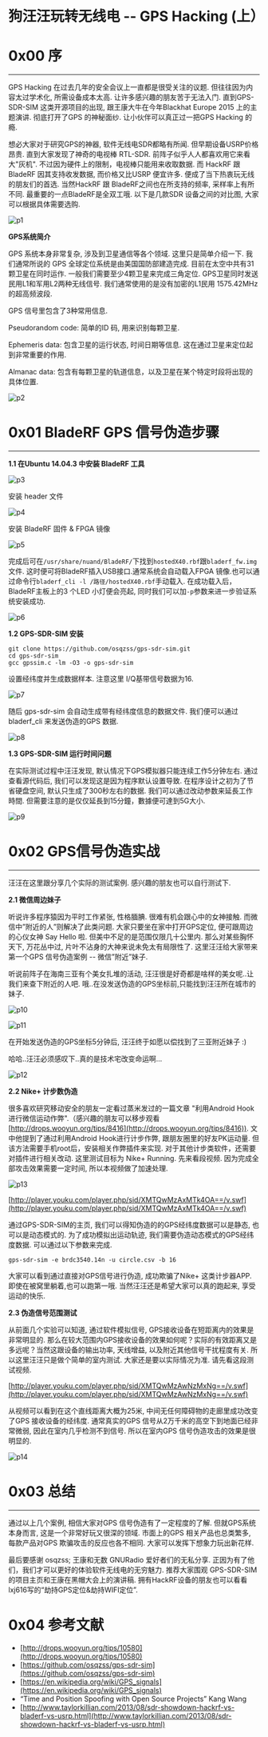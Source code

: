 # 狗汪汪玩转无线电 -- GPS Hacking (上）

0x00 序
======

* * *

GPS Hacking 在过去几年的安全会议上一直都是很受关注的议题. 但往往因为内容太过学术化, 所需设备成本太高. 让许多感兴趣的朋友苦于无法入门. 直到GPS-SDR-SIM 这类开源项目的出现, 跟王康大牛在今年Blackhat Europe 2015 上的主题演讲. 彻底打开了GPS 的神秘面纱. 让小伙伴可以真正过一把GPS Hacking 的瘾.

想必大家对于研究GPS的神器, 软件无线电SDR都略有所闻. 但早期设备USRP价格昂贵. 直到大家发现了神奇的电视棒 RTL-SDR. 前阵子似乎人人都喜欢用它来看大"灰机". 不过因为硬件上的限制，电视棒只能用来收取数据. 而 HackRF 跟 BladeRF 因其支持收发数据, 而价格又比USRP 便宜许多. 便成了当下热衷玩无线的朋友们的首选. 当然HackRF 跟 BladeRF之间也在所支持的频率, 采样率上有所不同. 最重要的一点BladeRF是全双工哦. 以下是几款SDR 设备之间的对比图, 大家可以根据具体需要选购.

![p1](http://drops.javaweb.org/uploads/images/5825794586dad22c2e941eee326b680b4da47744.jpg)

**GPS系统简介**

GPS 系统本身非常复杂, 涉及到卫星通信等各个领域. 这里只是简单介绍一下. 我们通常所说的 GPS 全球定位系统是由美国国防部建造完成. 目前在太空中共有31颗卫星在同时运作. 一般我们需要至少4颗卫星来完成三角定位. GPS卫星同时发送民用L1和军用L2两种无线信号. 我们通常使用的是没有加密的L1民用 1575.42MHz 的超高频波段.

GPS 信号里包含了3种常用信息.

Pseudorandom code: 简单的ID 码, 用来识别每颗卫星.

Ephemeris data: 包含卫星的运行状态, 时间日期等信息. 这在通过卫星来定位起到非常重要的作用.

Almanac data: 包含有每颗卫星的轨道信息，以及卫星在某个特定时段将出现的具体位置.

![p2](http://drops.javaweb.org/uploads/images/31898f0884c70d96e18e836fd6df515b5526f650.jpg)

0x01 BladeRF GPS 信号伪造步骤
=======================

* * *

**1.1 在Ubuntu 14.04.3 中安装 BladeRF 工具**

![p3](http://drops.javaweb.org/uploads/images/3798b43e7c8b2f00e12569dd4515cee8645dd333.jpg)

安装 header 文件

![p4](http://drops.javaweb.org/uploads/images/a418294407eb95f71ac9ad62488de6e776f72916.jpg)

安装 BladeRF 固件 & FPGA 镜像

![p5](http://drops.javaweb.org/uploads/images/0117fda768dcaa56af26a592d075a2925ff47141.jpg)

完成后可在`/usr/share/nuand/BladeRF/`下找到`hostedX40.rbf`跟`bladerf_fw.img`文件. 这时便可将BladeRF插入USB接口.通常系统会自动载入FPGA 镜像.也可以通过命令行`bladerf_cli -l /路径/hostedX40.rbf`手动载入. 在成功载入后，BladeRF主板上的3 个LED 小灯便会亮起, 同时我们可以加`-p`参数来进一步验证系统安装成功.

![p6](http://drops.javaweb.org/uploads/images/8316458128a0ceb0cca5c453d99196e39d71b791.jpg)

**1.2 GPS-SDR-SIM 安装**

```
git clone https://github.com/osqzss/gps-sdr-sim.git 
cd gps-sdr-sim  
gcc gpssim.c -lm -O3 -o gps-sdr-sim

```

设置经纬度并生成数据样本. 注意这里 I/Q基带信号数据为16.

![p7](http://drops.javaweb.org/uploads/images/37a10a8dcb516801829f935c33a895b83519e138.jpg)

随后 gps-sdr-sim 会自动生成带有经纬度信息的数据文件. 我们便可以通过 bladerf_cli 来发送伪造的GPS 数据.

![p8](http://drops.javaweb.org/uploads/images/c3f35d6cc27896762fa9b8b53a33a83f5e214b38.jpg)

**1.3 GPS-SDR-SIM 运行时间问题**

在实际测试过程中汪汪发现, 默认情况下GPS模拟器只能连续工作5分钟左右. 通过查看源代码后, 我们可以发现这是因为程序默认设置导致. 在程序设计之初为了节省硬盘空间, 默认只生成了300秒左右的数据. 我们可以通过改动参数来延長工作時間. 但需要注意的是仅仅延長到15分鐘，數據便可達到5G大小.

![p9](http://drops.javaweb.org/uploads/images/8feaaa3e41b1e41a39021ed852ce8d8de32122e7.jpg)

0x02 GPS信号伪造实战
==============

* * *

汪汪在这里跟分享几个实际的测试案例. 感兴趣的朋友也可以自行测试下.

**2.1 微信周边妹子**

听说许多程序猿因为平时工作紧张, 性格腼腆. 很难有机会跟心中的女神接触. 而微信中”附近的人”则解决了此类问题. 大家只要坐在家中打开GPS定位, 便可跟周边的心仪女神 Say Hello 啦. 但美中不足的是范围仅限几十公里内. 那么对某些胸怀天下, 万花丛中过, 片叶不沾身的大神来说未免太有局限性了. 这里汪汪给大家带来第一个GPS 信号伪造案例 -- 微信”附近”妹子.

听说前阵子在海南三亚有个美女扎堆的活动, 汪汪很是好奇都是啥样的美女呢..让我们来查下附近的人吧. 哦..在没发送伪造的GPS坐标前,只能找到汪汪所在城市的妹子.

![p10](http://drops.javaweb.org/uploads/images/0d24c1bca5d3b85aab2a5eb0bf26b6d6209a7321.jpg)

![p11](http://drops.javaweb.org/uploads/images/f65a5f14b5e16abd6eca33945dd64d29476cc47d.jpg)

在开始发送伪造的GPS坐标5分钟后, 汪汪终于如愿以偿找到了三亚附近妹子 :)

哈哈..汪汪必须感叹下..真的是技术宅改变命运啊...

![p12](http://drops.javaweb.org/uploads/images/ff07cbbea7a81e4b748c7e7266e84bfc06b81b6d.jpg)

**2.2 Nike+ 计步数伪造**

很多喜欢研究移动安全的朋友一定看过蒸米发过的一篇文章 "利用Android Hook进行微信运动作弊".（感兴趣的朋友可以移步观看[http://drops.wooyun.org/tips/8416](http://drops.wooyun.org/tips/8416)). 文中他提到了通过利用Android Hook进行计步作弊, 跟朋友圈里的好友PK运动量. 但该方法需要手机root后，安装相关作弊插件来实现. 对于其他计步类软件，还需要对插件进行相关改动. 这里测试目标为 Nike+ Running. 先来看段视频. 因为完成全部攻击效果需要一定时间, 所以本视频做了加速处理.

![p13](http://drops.javaweb.org/uploads/images/96d24263178e9823d30938edfdee53327d058221.jpg)

[http://player.youku.com/player.php/sid/XMTQwMzAxMTk4OA==/v.swf](http://player.youku.com/player.php/sid/XMTQwMzAxMTk4OA==/v.swf)

通过GPS-SDR-SIM的主页, 我们可以得知伪造的的GPS经纬度数据可以是静态, 也可以是动态模式的. 为了成功模拟出运动轨迹, 我们需要伪造动态模式的GPS经纬度数据. 可以通过以下参数来完成.

```
gps-sdr-sim -e brdc3540.14n -u circle.csv -b 16

```

大家可以看到通过直接对GPS信号进行伪造, 成功欺骗了Nike+ 这类计步器APP. 即使在被窝里躺着,也可以跑第一哦. 当然汪汪还是希望大家可以真的跑起来, 享受运动的快乐.

**2.3 伪造信号范围测试**

从前面几个实验可以知道, 通过软件模拟信号, GPS接收设备在短距离内的效果是非常明显的. 那么在较大范围内GPS接收设备的效果如何呢？实际的有效距离又是多远呢？当然这跟设备的输出功率, 天线增益, 以及附近其他信号干扰程度有关. 所以这里汪汪只是做个简单的室内测试. 大家还是要以实际情况为准. 请先看这段测试视频.

[http://player.youku.com/player.php/sid/XMTQwMzAwNzMxNg==/v.swf](http://player.youku.com/player.php/sid/XMTQwMzAwNzMxNg==/v.swf)

从视频可以看到在这个直线距离大概为25米, 中间无任何障碍物的走廊里成功改变了GPS 接收设备的经纬度. 通常真实的GPS 信号从2万千米的高空下到地面已经非常微弱, 因此在室内几乎检测不到信号. 所以在室内GPS 信号伪造攻击的效果是很明显的.

![p14](http://drops.javaweb.org/uploads/images/84b0c6f0fba0b80668adf3baeb646a4260243b5f.jpg)

0x03 总结
=======

* * *

通过以上几个案例, 相信大家对GPS 信号伪造有了一定程度的了解. 但就GPS系统本身而言, 这是一个非常好玩又很深的领域. 市面上的GPS 相关产品也总类繁多, 每款产品对GPS 欺骗攻击的反应也各不相同. 大家可以发挥下想象力玩出新花样.

最后要感谢 osqzss; 王康和无数 GNURadio 爱好者们的无私分享. 正因为有了他们，我们才可以更好的体验软件无线电的无穷魅力. 推荐大家围观 GPS-SDR-SIM 的项目主页和王康在黑帽大会上的演讲稿. 拥有HackRF设备的朋友也可以看看lxj616写的“劫持GPS定位&劫持WIFI定位”.

0x04 参考文献
=========

*   [http://drops.wooyun.org/tips/10580](http://drops.wooyun.org/tips/10580)
*   [https://github.com/osqzss/gps-sdr-sim](https://github.com/osqzss/gps-sdr-sim)
*   [https://en.wikipedia.org/wiki/GPS_signals](https://en.wikipedia.org/wiki/GPS_signals)
*   “Time and Position Spoofing with Open Source Projects” Kang Wang
*   [http://www.taylorkillian.com/2013/08/sdr-showdown-hackrf-vs-bladerf-vs-usrp.html](http://www.taylorkillian.com/2013/08/sdr-showdown-hackrf-vs-bladerf-vs-usrp.html)